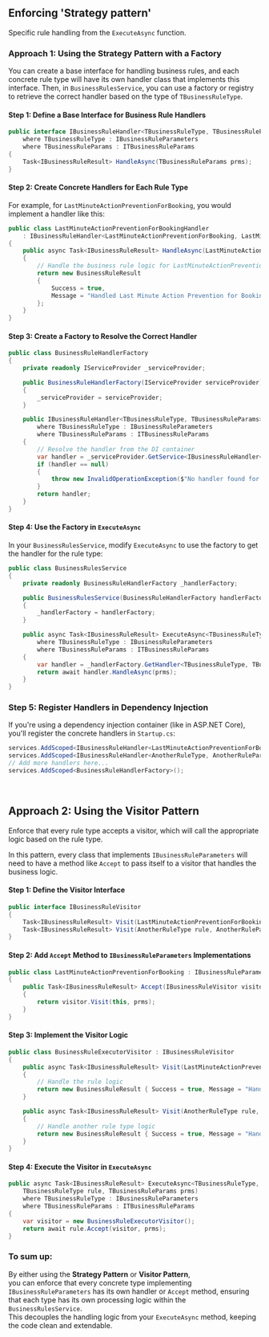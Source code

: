 
## Enforcing 'Strategy pattern'
Specific rule handling from the `ExecuteAsync` function.

### Approach 1: Using the Strategy Pattern with a Factory

You can create a base interface for handling business rules, and each concrete rule type will have its own handler class that implements this interface. Then, in `BusinessRulesService`, you can use a factory or registry to retrieve the correct handler based on the type of `TBusinessRuleType`.

#### Step 1: Define a Base Interface for Business Rule Handlers
```csharp
public interface IBusinessRuleHandler<TBusinessRuleType, TBusinessRuleParams>
    where TBusinessRuleType : IBusinessRuleParameters
    where TBusinessRuleParams : ITBusinessRuleParams
{
    Task<IBusinessRuleResult> HandleAsync(TBusinessRuleParams prms);
}
```

#### Step 2: Create Concrete Handlers for Each Rule Type

For example, for `LastMinuteActionPreventionForBooking`, you would implement a handler like this:

```csharp
public class LastMinuteActionPreventionForBookingHandler 
    : IBusinessRuleHandler<LastMinuteActionPreventionForBooking, LastMinuteActionPreventionForBookingPrms>
{
    public async Task<IBusinessRuleResult> HandleAsync(LastMinuteActionPreventionForBookingPrms prms)
    {
        // Handle the business rule logic for LastMinuteActionPreventionForBooking
        return new BusinessRuleResult
        {
            Success = true,
            Message = "Handled Last Minute Action Prevention for Booking."
        };
    }
}
```

#### Step 3: Create a Factory to Resolve the Correct Handler

```csharp
public class BusinessRuleHandlerFactory
{
    private readonly IServiceProvider _serviceProvider;

    public BusinessRuleHandlerFactory(IServiceProvider serviceProvider)
    {
        _serviceProvider = serviceProvider;
    }

    public IBusinessRuleHandler<TBusinessRuleType, TBusinessRuleParams> GetHandler<TBusinessRuleType, TBusinessRuleParams>()
        where TBusinessRuleType : IBusinessRuleParameters
        where TBusinessRuleParams : ITBusinessRuleParams
    {
        // Resolve the handler from the DI container
        var handler = _serviceProvider.GetService<IBusinessRuleHandler<TBusinessRuleType, TBusinessRuleParams>>();
        if (handler == null)
        {
            throw new InvalidOperationException($"No handler found for {typeof(TBusinessRuleType).Name}");
        }
        return handler;
    }
}
```

#### Step 4: Use the Factory in `ExecuteAsync`

In your `BusinessRulesService`, modify `ExecuteAsync` to use the factory to get the handler for the rule type:

```csharp
public class BusinessRulesService
{
    private readonly BusinessRuleHandlerFactory _handlerFactory;

    public BusinessRulesService(BusinessRuleHandlerFactory handlerFactory)
    {
        _handlerFactory = handlerFactory;
    }

    public async Task<IBusinessRuleResult> ExecuteAsync<TBusinessRuleType, TBusinessRuleParams>(TBusinessRuleParams prms)
        where TBusinessRuleType : IBusinessRuleParameters
        where TBusinessRuleParams : ITBusinessRuleParams
    {
        var handler = _handlerFactory.GetHandler<TBusinessRuleType, TBusinessRuleParams>();
        return await handler.HandleAsync(prms);
    }
}
```

### Step 5: Register Handlers in Dependency Injection

If you're using a dependency injection container (like in ASP.NET Core), you'll register the concrete handlers in `Startup.cs`:

```csharp
services.AddScoped<IBusinessRuleHandler<LastMinuteActionPreventionForBooking, LastMinuteActionPreventionForBookingPrms>, LastMinuteActionPreventionForBookingHandler>();
services.AddScoped<IBusinessRuleHandler<AnotherRuleType, AnotherRuleParams>, AnotherRuleHandler>();
// Add more handlers here...
services.AddScoped<BusinessRuleHandlerFactory>();
```

<br>

## Approach 2: Using the Visitor Pattern

Enforce that every rule type accepts a visitor, which will call the appropriate logic based on the rule type. 

In this pattern, every class that implements `IBusinessRuleParameters` will need to have a method like `Accept` to pass itself to a visitor that handles the business logic.

#### Step 1: Define the Visitor Interface
```csharp
public interface IBusinessRuleVisitor
{
    Task<IBusinessRuleResult> Visit(LastMinuteActionPreventionForBooking rule, LastMinuteActionPreventionForBookingPrms prms);
    Task<IBusinessRuleResult> Visit(AnotherRuleType rule, AnotherRuleParams prms);
}
```

#### Step 2: Add `Accept` Method to `IBusinessRuleParameters` Implementations
```csharp
public class LastMinuteActionPreventionForBooking : IBusinessRuleParameters
{
    public Task<IBusinessRuleResult> Accept(IBusinessRuleVisitor visitor, LastMinuteActionPreventionForBookingPrms prms)
    {
        return visitor.Visit(this, prms);
    }
}
```

#### Step 3: Implement the Visitor Logic
```csharp
public class BusinessRuleExecutorVisitor : IBusinessRuleVisitor
{
    public async Task<IBusinessRuleResult> Visit(LastMinuteActionPreventionForBooking rule, LastMinuteActionPreventionForBookingPrms prms)
    {
        // Handle the rule logic
        return new BusinessRuleResult { Success = true, Message = "Handled Last Minute Action Prevention." };
    }

    public async Task<IBusinessRuleResult> Visit(AnotherRuleType rule, AnotherRuleParams prms)
    {
        // Handle another rule type logic
        return new BusinessRuleResult { Success = true, Message = "Handled Another Rule Type." };
    }
}
```

#### Step 4: Execute the Visitor in `ExecuteAsync`

```csharp
public async Task<IBusinessRuleResult> ExecuteAsync<TBusinessRuleType, TBusinessRuleParams>(
    TBusinessRuleType rule, TBusinessRuleParams prms)
    where TBusinessRuleType : IBusinessRuleParameters
    where TBusinessRuleParams : ITBusinessRuleParams
{
    var visitor = new BusinessRuleExecutorVisitor();
    return await rule.Accept(visitor, prms);
}
```

### To sum up:

By either using the **Strategy Pattern** or **Visitor Pattern**, <br> you can enforce that every concrete type implementing `IBusinessRuleParameters` has its own handler or `Accept` method, ensuring that each type has its own processing logic within the `BusinessRulesService`. <br> This decouples the handling logic from your `ExecuteAsync` method, keeping the code clean and extendable.